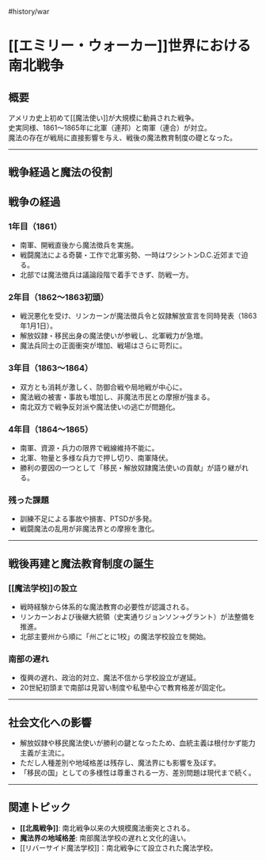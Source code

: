 #history/war
# [[エミリー・ウォーカー]]世界における南北戦争

## 概要
アメリカ史上初めて[[魔法使い]]が大規模に動員された戦争。  
史実同様、1861〜1865年に北軍（連邦）と南軍（連合）が対立。  
魔法の存在が戦局に直接影響を与え、戦後の魔法教育制度の礎となった。

---

## 戦争経過と魔法の役割

## 戦争の経過

### 1年目（1861）
- 南軍、開戦直後から魔法徴兵を実施。
- 戦闘魔法による奇襲・工作で北軍劣勢、一時はワシントンD.C.近郊まで迫る。
- 北部では魔法徴兵は議論段階で着手できず、防戦一方。

### 2年目（1862〜1863初頭）
- 戦況悪化を受け、リンカーンが魔法徴兵令と奴隷解放宣言を同時発表（1863年1月1日）。
- 解放奴隷・移民出身の魔法使いが参戦し、北軍戦力が急増。
- 魔法兵同士の正面衝突が増加、戦場はさらに苛烈に。

### 3年目（1863〜1864）
- 双方とも消耗が激しく、防御合戦や局地戦が中心に。
- 魔法戦の被害・事故も増加し、非魔法市民との摩擦が強まる。
- 南北双方で戦争反対派や魔法使いの逃亡が問題化。

### 4年目（1864〜1865）
- 南軍、資源・兵力の限界で戦線維持不能に。
- 北軍、物量と多様な兵力で押し切り、南軍降伏。
- 勝利の要因の一つとして「移民・解放奴隷魔法使いの貢献」が語り継がれる。

### 残った課題
- 訓練不足による事故や損害、PTSDが多発。
- 戦闘魔法の乱用が非魔法界との摩擦を激化。

---

## 戦後再建と魔法教育制度の誕生

### [[魔法学校]]の設立
- 戦時経験から体系的な魔法教育の必要性が認識される。
- リンカーンおよび後継大統領（史実通りジョンソン→グラント）が法整備を推進。
- 北部主要州から順に「州ごとに1校」の魔法学校設立を開始。

### 南部の遅れ
- 復興の遅れ、政治的対立、魔法不信から学校設立が遅延。
- 20世紀初頭まで南部は見習い制度や私塾中心で教育格差が固定化。

---

## 社会文化への影響
- 解放奴隷や移民魔法使いが勝利の鍵となったため、血統主義は根付かず能力主義が主流に。
- ただし人種差別や地域格差は残存し、魔法界にも影響を及ぼす。
- 「移民の国」としての多様性は尊重される一方、差別問題は現代まで続く。

---

## 関連トピック
- **[[北風戦争]]**: 南北戦争以来の大規模魔法衝突とされる。
- **魔法界の地域格差**: 南部魔法学校の遅れと文化的違い。
- [[リバーサイド魔法学校]]：南北戦争にて設立された魔法学校。
